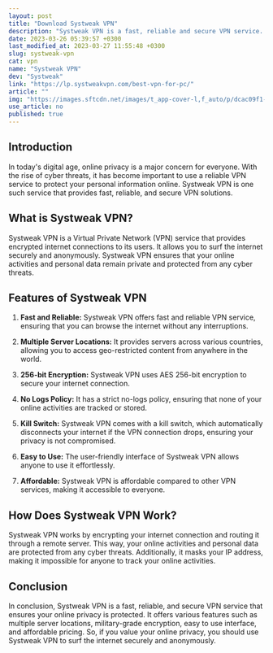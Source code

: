 ```yaml
---
layout: post
title: "Download Systweak VPN"
description: "Systweak VPN is a fast, reliable and secure VPN service. It encrypts your internet connection and protects your privacy online. Read on to learn more about its features."
date: 2023-03-26 05:39:57 +0300
last_modified_at: 2023-03-27 11:55:48 +0300
slug: systweak-vpn
cat: vpn
name: "Systweak VPN"
dev: "Systweak"
link: "https://lp.systweakvpn.com/best-vpn-for-pc/"
article: ""
img: "https://images.sftcdn.net/images/t_app-cover-l,f_auto/p/dcac09f1-b371-46d0-aa6f-054d43277aa2/1462276488/systweak-vpn-Systweak%20VPN%20Setup%20Screen.png"
use_article: no
published: true
---
```

## Introduction

In today's digital age, online privacy is a major concern for everyone. With the rise of cyber threats, it has become important to use a reliable VPN service to protect your personal information online. Systweak VPN is one such service that provides fast, reliable, and secure VPN solutions.

## What is Systweak VPN?

Systweak VPN is a Virtual Private Network (VPN) service that provides encrypted internet connections to its users. It allows you to surf the internet securely and anonymously. Systweak VPN ensures that your online activities and personal data remain private and protected from any cyber threats.

## Features of Systweak VPN

1. **Fast and Reliable:** Systweak VPN offers fast and reliable VPN service, ensuring that you can browse the internet without any interruptions.

2. **Multiple Server Locations:** It provides servers across various countries, allowing you to access geo-restricted content from anywhere in the world.

3. **256-bit Encryption:** Systweak VPN uses AES 256-bit encryption to secure your internet connection.

4. **No Logs Policy:** It has a strict no-logs policy, ensuring that none of your online activities are tracked or stored.

5. **Kill Switch:** Systweak VPN comes with a kill switch, which automatically disconnects your internet if the VPN connection drops, ensuring your privacy is not compromised.

6. **Easy to Use:** The user-friendly interface of Systweak VPN allows anyone to use it effortlessly.

7. **Affordable:** Systweak VPN is affordable compared to other VPN services, making it accessible to everyone.

## How Does Systweak VPN Work?

Systweak VPN works by encrypting your internet connection and routing it through a remote server. This way, your online activities and personal data are protected from any cyber threats. Additionally, it masks your IP address, making it impossible for anyone to track your online activities.

## Conclusion

In conclusion, Systweak VPN is a fast, reliable, and secure VPN service that ensures your online privacy is protected. It offers various features such as multiple server locations, military-grade encryption, easy to use interface, and affordable pricing. So, if you value your online privacy, you should use Systweak VPN to surf the internet securely and anonymously.